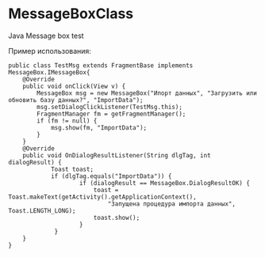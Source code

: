 # MessageBoxClass
Java Message box test

Пример использования:

	public class TestMsg extends FragmentBase implements MessageBox.IMessageBox{
		@Override
		public void onClick(View v) {
			MessageBox msg = new MessageBox("Ипорт данных", "Загрузить или обновить базу данных?", "ImportData");
			msg.setDialogClickListener(TestMsg.this);
			FragmentManager fm = getFragmentManager();
			if (fm != null) {
				msg.show(fm, "ImportData");
			}
		}
		@Override
		public void OnDialogResultListener(String dlgTag, int dialogResult) {
        		Toast toast;
        		if (dlgTag.equals("ImportData")) {
            			if (dialogResult == MessageBox.DialogResultOK) {
                			toast = Toast.makeText(getActivity().getApplicationContext(),
                        		"Запущена процедура импорта данных", Toast.LENGTH_LONG);
                			toast.show();
            			}
       			 }
   		}
	}

